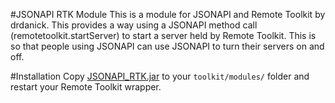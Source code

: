 #JSONAPI RTK Module
This is a module for JSONAPI and Remote Toolkit by drdanick. This provides a way using a JSONAPI method call (remotetoolkit.startServer) to start a server held by Remote Toolkit. This is so that people using JSONAPI can use JSONAPI to turn their servers on and off.

#Installation
Copy [JSONAPI_RTK.jar](...) to your `toolkit/modules/` folder and restart your Remote Toolkit wrapper.